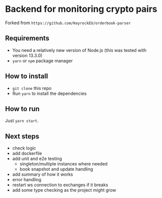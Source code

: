 # Backend for monitoring crypto pairs

Forked from `https://github.com/KeyrockEU/orderbook-parser`

## Requirements

- You need a relatively new version of Node.js (this was tested with version 13.3.0)
- `yarn` or `npm` package manager

## How to install

- `git clone` this repo
- Run `yarn` to install the dependencies

## How to run

Just `yarn start`.

## Next steps
- check logic
- add dockerfile
- add unit and e2e testing
  - singleton/multiple instances where needed
  - book snapshot and update handling
- add summary of how it works
- error handling
- restart ws connection to exchanges if it breaks
- add some type checking as the project might grow